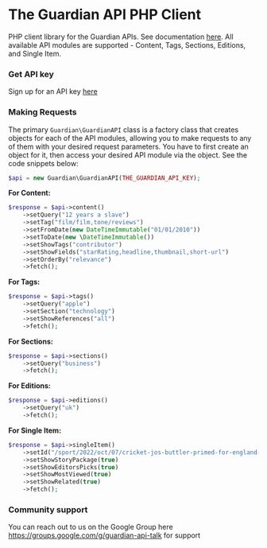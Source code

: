 # The Guardian API PHP Client

PHP client library for the Guardian APIs. See documentation [here](https://open-platform.theguardian.com/documentation/).
All available API modules are supported - Content, Tags, Sections, Editions, and Single Item.

### Get API key

Sign up for an API key [here](https://open-platform.theguardian.com/access)

### Making Requests

The primary `Guardian\GuardianAPI` class is a factory class that creates objects for each of the API modules, allowing you to make requests to any of them with your desired request parameters. You have to first create an object for it, then access your desired API module via the object. See the code snippets below:

```php
$api = new Guardian\GuardianAPI(THE_GUARDIAN_API_KEY);
```

**For Content:**

```php
$response = $api->content()
    ->setQuery("12 years a slave")
    ->setTag("film/film,tone/reviews")
    ->setFromDate(new DateTimeImmutable("01/01/2010"))
    ->setToDate(new \DateTimeImmutable())
    ->setShowTags("contributor")
    ->setShowFields("starRating,headline,thumbnail,short-url")
    ->setOrderBy("relevance")
    ->fetch();
```

**For Tags:**

```php
$response = $api->tags()
    ->setQuery("apple")
    ->setSection("technology")
    ->setShowReferences("all")
    ->fetch();
```

**For Sections:**

```php
$response = $api->sections()
    ->setQuery("business")
    ->fetch();
```

**For Editions:**

```php
$response = $api->editions()
    ->setQuery("uk")
    ->fetch();
```

**For Single Item:**

```php
$response = $api->singleItem()
    ->setId("/sport/2022/oct/07/cricket-jos-buttler-primed-for-england-comeback-while-phil-salt-stays-focused")
    ->setShowStoryPackage(true)
    ->setShowEditorsPicks(true)
    ->setShowMostViewed(true)
    ->setShowRelated(true)
    ->fetch();
```
### Community support
You can reach out to us on the Google Group here https://groups.google.com/g/guardian-api-talk for support 
